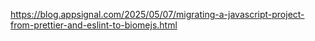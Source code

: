 https://blog.appsignal.com/2025/05/07/migrating-a-javascript-project-from-prettier-and-eslint-to-biomejs.html